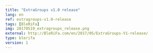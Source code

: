 ```yaml
---
title: "ExtraGroups v1.0 release"
lang: en
ref: extragroups-v1.0-release
tags: [BleRiFa]
img: 20170519_extragroups_release.png
external: http://BleRiFa.com/en/2017/05/ExtraGroups-V1-release/
type: blerifa
version: 1
---
```

